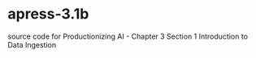 # apress-3.1b
source code for Productionizing AI - Chapter 3 Section 1 Introduction to Data Ingestion
